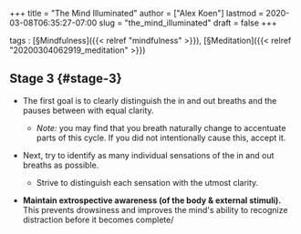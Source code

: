 +++
title = "The Mind Illuminated"
author = ["Alex Koen"]
lastmod = 2020-03-08T06:35:27-07:00
slug = "the_mind_illuminated"
draft = false
+++

tags
: [§Mindfulness]({{< relref "mindfulness" >}}), [§Meditation]({{< relref "20200304062919_meditation" >}})


## Stage 3 {#stage-3}

-   The first goal is to clearly distinguish the in and out breaths and the pauses between with equal clarity.
    -   _Note:_ you may find that you breath naturally change to accentuate parts of this cycle. If you did not intentionally cause this, accept it.

-   Next, try to identify as many individual sensations of the in and out breaths as possible.
    -   Strive to distinguish each sensation with the utmost clarity.

-   **Maintain extrospective awareness (of the body & external stimuli).** This prevents drowsiness and improves the mind's ability to recognize distraction before it becomes complete/
